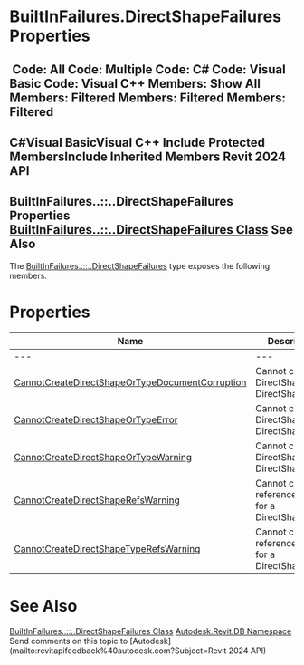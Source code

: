 # BuiltInFailures.DirectShapeFailures Properties

﻿
 Code: All Code: Multiple Code: C# Code: Visual Basic Code: Visual C++  Members: Show All Members: Filtered Members: Filtered Members: Filtered   
---  
C#Visual BasicVisual C++
Include Protected MembersInclude Inherited Members
Revit 2024 API  
---  
BuiltInFailures..::..DirectShapeFailures Properties  
[BuiltInFailures..::..DirectShapeFailures Class](04a81184-539d-3f62-561b-6fdb5aa151aa.md "BuiltInFailures.DirectShapeFailures Class") See Also  
---  
The [BuiltInFailures..::..DirectShapeFailures](04a81184-539d-3f62-561b-6fdb5aa151aa.md "BuiltInFailures.DirectShapeFailures Class") type exposes the following members.
# Properties
| Name | Description |
| --- | --- |
| --- | --- | --- |
| [CannotCreateDirectShapeOrTypeDocumentCorruption](ed2843b8-106f-6ef4-0b53-e89a7998e56b.md "CannotCreateDirectShapeOrTypeDocumentCorruption Property") | Cannot create a DirectShape or DirectShapeType. |
| [CannotCreateDirectShapeOrTypeError](18bd4a61-4643-e9cb-51de-297b6c0597d0.md "CannotCreateDirectShapeOrTypeError Property") | Cannot create a DirectShape or DirectShapeType. |
| [CannotCreateDirectShapeOrTypeWarning](db00a48a-7638-71ff-6533-9f8420f53ab6.md "CannotCreateDirectShapeOrTypeWarning Property") | Cannot create a DirectShape or DirectShapeType. |
| [CannotCreateDirectShapeRefsWarning](c87ca8f8-a230-2029-3913-b6f1e057f962.md "CannotCreateDirectShapeRefsWarning Property") | Cannot create reference objects for a DirectShape. |
| [CannotCreateDirectShapeTypeRefsWarning](14d49d5b-f870-7ca9-733b-20a73cfa8f3a.md "CannotCreateDirectShapeTypeRefsWarning Property") | Cannot create reference objects for a DirectShapeType. |

# See Also
[BuiltInFailures..::..DirectShapeFailures Class](04a81184-539d-3f62-561b-6fdb5aa151aa.md "BuiltInFailures.DirectShapeFailures Class")
[Autodesk.Revit.DB Namespace](87546ba7-461b-c646-cbb1-2cb8f5bff8b2.md "Autodesk.Revit.DB Namespace")
Send comments on this topic to [Autodesk](mailto:revitapifeedback%40autodesk.com?Subject=Revit 2024 API)